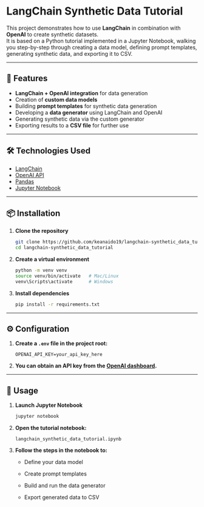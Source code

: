 # LangChain Synthetic Data Tutorial

This project demonstrates how to use **LangChain** in combination with **OpenAI** to create synthetic datasets.  
It is based on a Python tutorial implemented in a Jupyter Notebook, walking you step-by-step through creating a data model, defining prompt templates, generating synthetic data, and exporting it to CSV.

---

## 📌 Features

- **LangChain + OpenAI integration** for data generation
- Creation of **custom data models**
- Building **prompt templates** for synthetic data generation
- Developing a **data generator** using LangChain and OpenAI
- Generating synthetic data via the custom generator
- Exporting results to a **CSV file** for further use

---

## 🛠 Technologies Used

- [LangChain](https://www.langchain.com/)
- [OpenAI API](https://platform.openai.com/)
- [Pandas](https://pandas.pydata.org/)
- [Jupyter Notebook](https://jupyter.org/)

---

## 📦 Installation

1. **Clone the repository**
    ```bash
    git clone https://github.com/keanaido19/langchain-synthetic_data_tutorial.git
    cd langchain-synthetic_data_tutorial
    ```
2. **Create a virtual environment**
    ```bash
    python -m venv venv
    source venv/bin/activate   # Mac/Linux
    venv\Scripts\activate      # Windows
    ```
3. **Install dependencies**
    ```bash
    pip install -r requirements.txt
    ```
---

## ⚙️ Configuration

1. **Create a ```.env``` file in the project root:**
    ```dotenv
    OPENAI_API_KEY=your_api_key_here
    ```

2. **You can obtain an API key from the [OpenAI dashboard](https://platform.openai.com/account/api-keys).**

---

## 🚀 Usage

1. **Launch Jupyter Notebook**
    ```bash
    jupyter notebook
    ```
2. **Open the tutorial notebook:**
    ```
   langchain_synthetic_data_tutorial.ipynb
   ```
3. **Follow the steps in the notebook to:**

    * Define your data model

    * Create prompt templates

    * Build and run the data generator

    * Export generated data to CSV